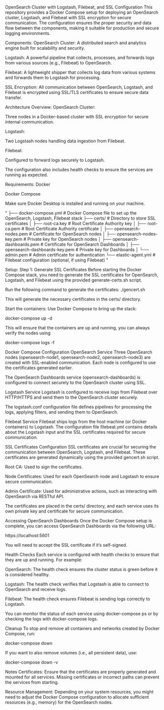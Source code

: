 OpenSearch Cluster with Logstash, Filebeat, and SSL Configuration
This repository provides a Docker Compose setup for deploying an OpenSearch cluster, Logstash, and Filebeat with SSL encryption for secure communication. The configuration ensures the proper security and data flow between the components, making it suitable for production and secure logging environments.

Components:
OpenSearch Cluster: A distributed search and analytics engine built for scalability and security.

Logstash: A powerful pipeline that collects, processes, and forwards logs from various sources (e.g., Filebeat) to OpenSearch.

Filebeat: A lightweight shipper that collects log data from various systems and forwards them to Logstash for processing.

SSL Encryption: All communication between OpenSearch, Logstash, and Filebeat is encrypted using SSL/TLS certificates to ensure secure data transfer.

Architecture Overview:
OpenSearch Cluster:

Three nodes in a Docker-based cluster with SSL encryption for secure internal communication.

Logstash:

Two Logstash nodes handling data ingestion from Filebeat.

Filebeat:

Configured to forward logs securely to Logstash.

The configuration also includes health checks to ensure the services are running as expected.

Requirements:
Docker

Docker Compose

Make sure Docker Desktop is installed and running on your machine.

"
├── docker-compose.yml       # Docker Compose file to set up the OpenSearch, Logstash, Filebeat stack
├── certs/                   # Directory to store SSL certificates
│   ├── root-ca.key          # Root Certificate Authority key
│   ├── root-ca.pem          # Root Certificate Authority certificate
│   ├── opensearch-nodes.pem # Certificate for OpenSearch nodes
│   ├── opensearch-nodes-key.pem  # Private key for OpenSearch nodes
│   ├── opensearch-dashboards.pem # Certificate for OpenSearch Dashboards
│   ├── opensearch-dashboards-key.pem  # Private key for Dashboards
│   └── admin.pem            # Admin certificate for authentication
└── elastic-agent.yml        # Filebeat configuration (optional, if using Filebeat)
"

Setup:
Step 1: Generate SSL Certificates
Before starting the Docker Compose stack, you need to generate the SSL certificates for OpenSearch, Logstash, and Filebeat using the provided generate-certs.sh script.

Run the following command to generate the certificates:
./gencert.sh

This will generate the necessary certificates in the certs/ directory.

Start the containers: Use Docker Compose to bring up the stack:

docker-compose up -d

This will ensure that the containers are up and running, you can always verify the nodes using

docker-compose logs -f

Docker Compose Configuration
OpenSearch Service
Three OpenSearch nodes (opensearch-node1, opensearch-node2, opensearch-node3) are created with SSL-enabled communication. Each node is configured to use the certificates generated earlier.

The OpenSearch Dashboards service (opensearch-dashboards) is configured to connect securely to the OpenSearch cluster using SSL.

Logstash Service
Logstash is configured to receive logs from Filebeat over HTTP/HTTPS and send them to the OpenSearch cluster securely.

The logstash.conf configuration file defines pipelines for processing the logs, applying filters, and sending them to OpenSearch.

Filebeat Service
Filebeat ships logs from the host machine (or Docker containers) to Logstash. The configuration file filebeat.yml contains details about the Logstash input and the SSL certificates required for secure communication.

SSL Certificates Configuration
SSL certificates are crucial for securing the communication between OpenSearch, Logstash, and Filebeat. These certificates are generated dynamically using the provided gencert.sh script.

Root CA: Used to sign the certificates.

Node Certificates: Used for each OpenSearch node and Logstash to ensure secure communication.

Admin Certificate: Used for administrative actions, such as interacting with OpenSearch via RESTful API.

The certificates are placed in the certs/ directory, and each service uses its own private key and certificate for secure communication.

Accessing OpenSearch Dashboards
Once the Docker Compose setup is complete, you can access OpenSearch Dashboards via the following URL:

https://localhost:5601

You will need to accept the SSL certificate if it’s self-signed.

Health Checks
Each service is configured with health checks to ensure that they are up and running. For example:

OpenSearch: The health check ensures the cluster status is green before it is considered healthy.

Logstash: The health check verifies that Logstash is able to connect to OpenSearch and receive logs.

Filebeat: The health check ensures Filebeat is sending logs correctly to Logstash.

You can monitor the status of each service using docker-compose ps or by checking the logs with docker-compose logs.

Cleanup
To stop and remove all containers and networks created by Docker Compose, run:

docker-compose down

If you want to also remove volumes (i.e., all persistent data), use:

docker-compose down -v

Notes
Certificates: Ensure that the certificates are properly generated and mounted for all services. Missing certificates or incorrect paths can prevent the services from starting.

Resource Management: Depending on your system resources, you might need to adjust the Docker Compose configuration to allocate sufficient resources (e.g., memory) for the OpenSearch nodes.




